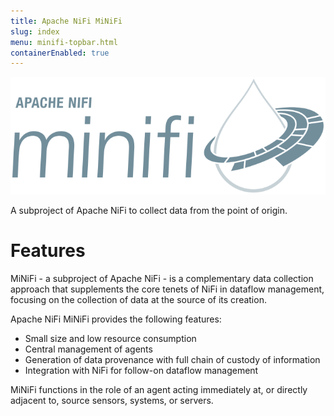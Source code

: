```yaml
---
title: Apache NiFi MiNiFi
slug: index
menu: minifi-topbar.html
containerEnabled: true
---
```


<div class="large-6">
  <img id="minifi-logo" src="/assets/images/minifi/minifi-logo.svg" alt="MiNiFi logo">
</div>

<p class="description">A subproject of Apache NiFi to collect data from the point of origin.</p>

# Features

MiNiFi - a subproject of Apache NiFi - is a complementary data collection approach that supplements the core tenets of
NiFi in dataflow management, focusing on the collection of data at the source of its creation.

Apache NiFi MiNiFi provides the following features:

- Small size and low resource consumption
- Central management of agents
- Generation of data provenance with full chain of custody of information
- Integration with NiFi for follow-on dataflow management

MiNiFi functions in the role of an agent acting immediately at, or directly adjacent to, source sensors, systems, or
servers.
